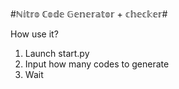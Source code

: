 #ℕ𝕚𝕥𝕣𝕠 ℂ𝕠𝕕𝕖 𝔾𝕖𝕟𝕖𝕣𝕒𝕥𝕠𝕣 + 𝕔𝕙𝕖𝕔𝕜𝕖𝕣#

How use it?
1. Launch start.py
2. Input how many codes to generate
3. Wait
